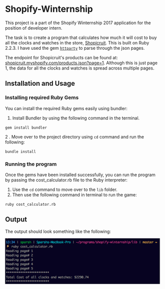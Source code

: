 # Shopify-Winternship
This project is a part of the Shopify Winternship 2017 application for the position of developer intern. 

The task is to create a program that calculates how much it will cost to buy all the clocks and watches in the store, [Shopicruit](http://shopicruit.myshopify.com/). This is built on Ruby 2.2.3. I have used the gem [`httparty`](https://github.com/jnunemaker/httparty) to parse through the json pages.

The endpoint for Shopicruit's products can be found at: [shopicruit.myshopify.com/products.json?page=1](shopicruit.myshopify.com/products.json?page=1). Although this is just page 1, the data for all the clocks and watches is spread across multiple pages.


## Installation and Usage

### Installing required Ruby Gems

You can install the required Ruby gems easily using bundler:

1. Install Bundler by using the following command in the terminal.
```console
gem install bundler
```

2 . Move over to the project directory using `cd` command and run the following:
```console
bundle install
```
### Running the program

Once the gems have been installed successfully, you can run the program by passing the cost_calculator.rb file to the Ruby interpreter:

1. Use the `cd` command to move over to the `lib` folder.
2. Then use the following command in terminal to run the game:
```console
ruby cost_calculator.rb
```


## Output

The output should look something like the following:

![output](screenshot.png)
